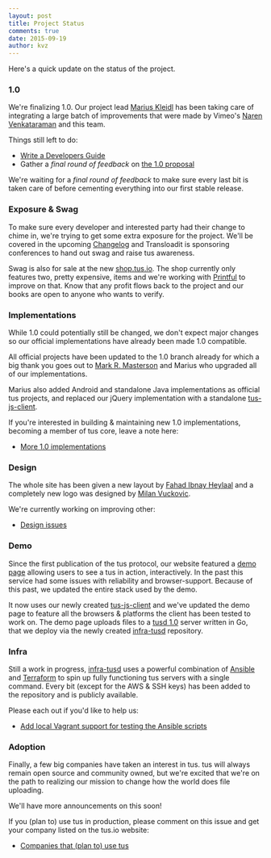 ```yaml
---
layout: post
title: Project Status
comments: true
date: 2015-09-19
author: kvz
---
```


Here's a quick update on the status of the project.

### 1.0

We're finalizing 1.0. Our project
lead [Marius Kleidl](https://github.com/Acconut) has been taking care
of integrating a large batch of improvements
that were made by Vimeo's [Naren Venkataraman](https://github.com/vayam) and this team.

Things still left to do:

- [Write a Developers Guide](https://github.com/tus/tus-resumable-upload-protocol/issues/59)
- Gather a *final round of feedback* on [the 1.0 proposal](https://github.com/tus/tus-resumable-upload-protocol/pull/57)

We're waiting for a *final round of feedback* to make sure every last bit
is taken care of before cementing everything into our first stable release.

### Exposure & Swag

To make sure every developer and interested party had their change to chime in,
we're trying to get some extra exposure for the project. We'll be covered
in the upcoming [Changelog](https://changelog.com/) and Transloadit
is sponsoring conferences to hand out swag and raise tus awareness.

Swag is also for sale at the new [shop.tus.io](http://shop.tus.io/collections/all). The shop
currently only features two, pretty expensive, items and we're working with [Printful](https://www.theprintful.com/) to improve on that.
Know that any profit flows back to the project and our books are open to
anyone who wants to verify.

### Implementations

While 1.0 could potentially still be changed, we don't expect major changes
so our official implementations have already been made 1.0 compatible.

All official projects have been updated to the 1.0 branch already
for which a big thank you goes out to [Mark R. Masterson](https://github.com/MMasterson)
and Marius who upgraded all of our implementations.

Marius also added Android and
standalone Java implementations as official tus projects, and replaced our jQuery
implementation with a standalone [tus-js-client](https://github.com/tus/tus-js-client).

If you're interested in building & maintaining new 1.0 implementations, becoming
a member of tus core, leave a note here:

 - [More 1.0 implementations](https://github.com/tus/tus-resumable-upload-protocol/issues/67)

### Design

The whole site has been given a new layout by [Fahad Ibnay Heylaal](https://github.com/fahad19) and
a completely new logo was designed by [Milan Vuckovic](https://twitter.com/milan_vuckovic).

We're currently working on improving other:

 - [Design issues](https://github.com/tus/tus.io/issues)

### Demo

Since the first publication of the tus protocol, our website featured a
[demo page](/demo.html) allowing users to see a tus in action, interactively.
In the past this service had some issues with reliability and browser-support.
Because of this past, we updated the entire stack used by the demo.

It now uses our newly created [tus-js-client](https://github.com/tus/tus-js-client)
and we've updated the demo page to feature all the browsers & platforms the
client has been tested to work on.
The demo page uploads files to a [tusd 1.0](https://github.com/tus/tusd)
server written in Go, that we deploy via the newly created
[infra-tusd](https://github.com/tus/infra-tusd) repository.

### Infra

Still a work in progress, [infra-tusd](https://github.com/tus/infra-tusd)
uses a powerful combination of [Ansible](http://www.ansible.com/) and
[Terraform](https://terraform.io/) to
spin up fully functioning tus servers with a single command. Every bit
(except for the AWS & SSH keys) has been added to the repository
and is publicly available.

Please each out if you'd like to help us:

- [Add local Vagrant support for testing the Ansible scripts](https://github.com/tus/infra-tusd/issues/1)

### Adoption

Finally, a few big companies have taken an interest
in tus. tus will always remain open source and community owned, but
we're excited that we're on the path to realizing our mission to
change how the world does file uploading.

We'll have more announcements on this soon!

If you (plan to) use tus in production, please comment on this issue and get your
company listed on the tus.io website:

- [Companies that (plan to) use tus](https://github.com/tus/tus.io/issues/28)
